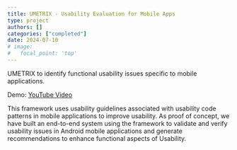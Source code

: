 ```yaml
---
title: UMETRIX - Usability Evaluation for Mobile Apps
type: project
authors: []
categories: ["completed"]
date: 2024-07-10
# image:
#   focal_point: 'top'
---
```


UMETRIX to identify functional usability issues specific to mobile applications.

Demo: [YouTube Video](https://www.youtube.com/watch?v=eeo0e1ajNnM)

<!--more-->

This framework uses usability guidelines associated with usability code patterns in mobile applications to improve usability. As proof of concept, we have built an end-to-end system using the framework to validate and verify usability issues in Android mobile applications and generate recommendations to enhance functional aspects of Usability.

